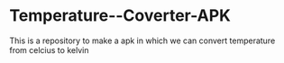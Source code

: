 # Temperature--Coverter-APK
This is a repository to make a apk in which we can convert temperature from celcius to kelvin 
